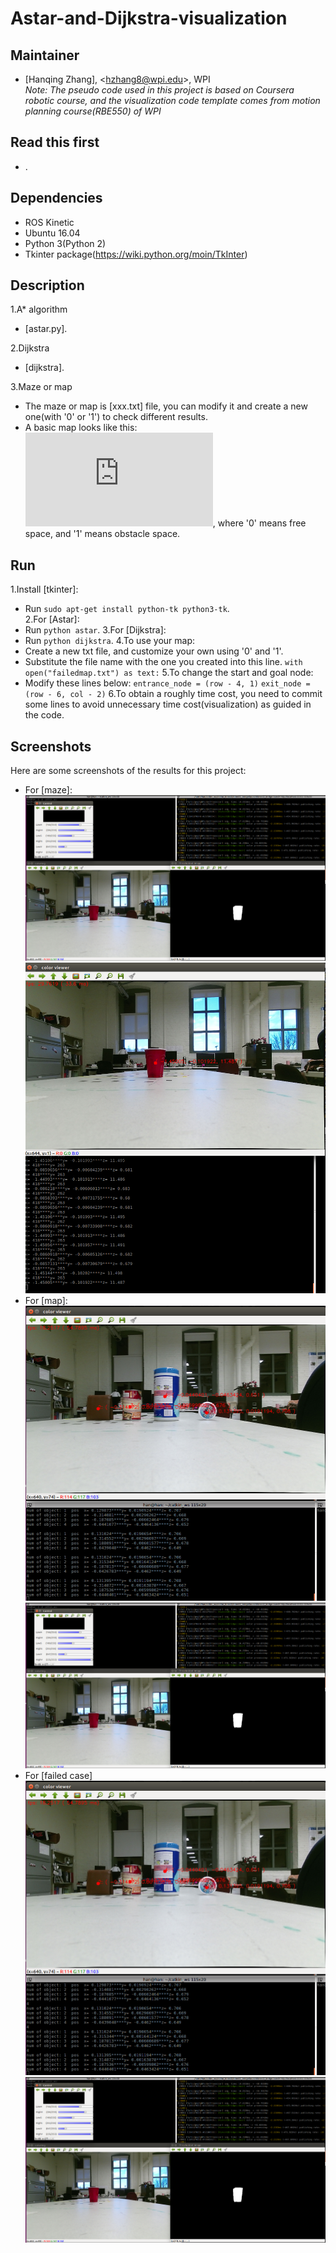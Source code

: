 # Astar-and-Dijkstra-visualization     
## Maintainer
- [Hanqing Zhang], <<hzhang8@wpi.edu>>, WPI   
*Note: The pseudo code used in this project is based on Coursera robotic course, and the visualization code template comes from motion planning course(RBE550) of WPI*    
## Read this first
- .

## Dependencies

- ROS Kinetic
- Ubuntu 16.04
- Python 3(Python 2)
- Tkinter package(https://wiki.python.org/moin/TkInter)

## Description   
1.A* algorithm  
- [astar.py].    

2.Dijkstra
- [dijkstra].

3.Maze or map
- The maze or map is [xxx.txt] file, you can modify it and create a new one(with '0' or '1') to check different results.
- A basic map looks like this:
![map](https://github.com/Zhanghq8/Astar-and-Dijkstra-visualization/blob/master/normalmap.txt), where '0' means free space, and '1' means obstacle space.

## Run
1.Install [tkinter]:
- Run `sudo apt-get install python-tk python3-tk`.   
2.For [Astar]:
- Run `python astar`.
3.For [Dijkstra]:
- Run `python dijkstra`.
4.To use your map:
- Create a new txt file, and customize your own using '0' and '1'.
- Substitute the file name with the one you created into this line.
`with open("failedmap.txt") as text:`
5.To change the start and goal node:
- Modify these lines below:
`entrance_node = (row - 4, 1)`
`exit_node = (row - 6, col - 2)`
6.To obtain a roughly time cost, you need to commit some lines to avoid unnecessary time cost(visualization) as guided in the code.

## Screenshots

Here are some screenshots of the results for this project:    
- For [maze]:   
![maze case for astar](https://github.com/Zhanghq8/Kinect2-object-detection/blob/master/color_test.png)
![maze case for dijkstra](https://github.com/Zhanghq8/Kinect2-object-detection/blob/master/pose_color1.png)   
- For [map]:   
![maze case for astar](https://github.com/Zhanghq8/Kinect2-object-detection/blob/master/pose_cloud.png)
![maze case for dijkstra](https://github.com/Zhanghq8/Kinect2-object-detection/blob/master/color_test.png)
- For [failed case]
![no path case for star](https://github.com/Zhanghq8/Kinect2-object-detection/blob/master/pose_cloud.png)
![no path case for dijkstra](https://github.com/Zhanghq8/Kinect2-object-detection/blob/master/color_test.png)


